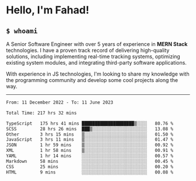 <h1>Hello, I'm Fahad!</h1>

<h2><code>$ whoami</code></h2>

A Senior Software Engineer with over 5 years of experience in **MERN Stack** technologies. I have a proven track record of delivering high-quality solutions, including implementing real-time tracking systems, optimizing existing system modules, and integrating third-party software applications.

With experience in JS technologies, I'm looking to share my knowledge with the programming community and develop some cool projects along the way.

---

<!--START_SECTION:waka-->

```txt
From: 11 December 2022 - To: 11 June 2023

Total Time: 217 hrs 32 mins

TypeScript   175 hrs 41 mins ████████████████████▒░░░░   80.76 %
SCSS         28 hrs 26 mins  ███▒░░░░░░░░░░░░░░░░░░░░░   13.08 %
Other        3 hrs 15 mins   ▒░░░░░░░░░░░░░░░░░░░░░░░░   01.50 %
JavaScript   3 hrs 11 mins   ▒░░░░░░░░░░░░░░░░░░░░░░░░   01.47 %
JSON         1 hr 59 mins    ▒░░░░░░░░░░░░░░░░░░░░░░░░   00.92 %
XML          1 hr 58 mins    ▒░░░░░░░░░░░░░░░░░░░░░░░░   00.91 %
YAML         1 hr 14 mins    ░░░░░░░░░░░░░░░░░░░░░░░░░   00.57 %
Markdown     58 mins         ░░░░░░░░░░░░░░░░░░░░░░░░░   00.45 %
CSS          25 mins         ░░░░░░░░░░░░░░░░░░░░░░░░░   00.20 %
HTML         9 mins          ░░░░░░░░░░░░░░░░░░░░░░░░░   00.08 %
```

<!--END_SECTION:waka-->

<!--
**heyFahad/heyFahad** is a ✨ _special_ ✨ repository because its `README.md` (this file) appears on your GitHub profile.

Here are some ideas to get you started:

- 🔭 I’m currently working on ...
- 🌱 I’m currently learning ...
- 👯 I’m looking to collaborate on ...
- 🤔 I’m looking for help with ...
- 💬 Ask me about ...
- 📫 How to reach me: ...
- 😄 Pronouns: ...
- ⚡ Fun fact: ...
-->
